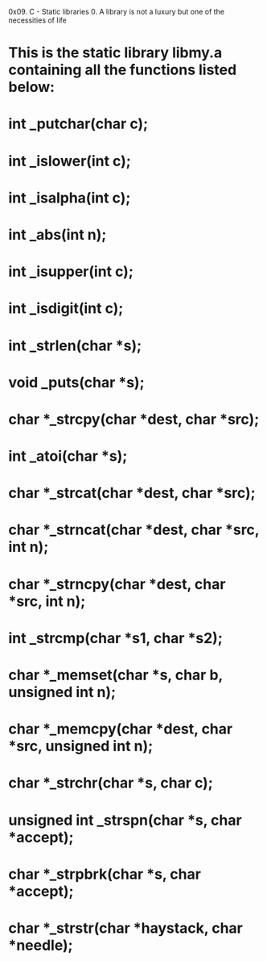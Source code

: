 0x09. C - Static libraries
0. A library is not a luxury but one of the necessities of life
# This is the static library libmy.a containing all the functions listed below:
# int _putchar(char c);
# int _islower(int c);
# int _isalpha(int c);
# int _abs(int n);
# int _isupper(int c);
# int _isdigit(int c);
# int _strlen(char *s);
# void _puts(char *s);
# char *_strcpy(char *dest, char *src);
# int _atoi(char *s);
# char *_strcat(char *dest, char *src);
# char *_strncat(char *dest, char *src, int n);
# char *_strncpy(char *dest, char *src, int n);
# int _strcmp(char *s1, char *s2);
# char *_memset(char *s, char b, unsigned int n);
# char *_memcpy(char *dest, char *src, unsigned int n);
# char *_strchr(char *s, char c);
# unsigned int _strspn(char *s, char *accept);
# char *_strpbrk(char *s, char *accept);
# char *_strstr(char *haystack, char *needle);
